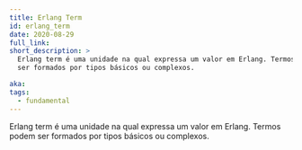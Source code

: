 ```yaml
---
title: Erlang Term
id: erlang_term
date: 2020-08-29
full_link:
short_description: >
  Erlang term é uma unidade na qual expressa um valor em Erlang. Termos podem
  ser formados por tipos básicos ou complexos.

aka:
tags:
  - fundamental
---
```


Erlang term é uma unidade na qual expressa um valor em Erlang. Termos podem ser
formados por tipos básicos ou complexos.

<!--more-->
